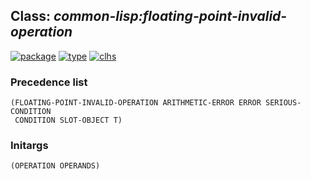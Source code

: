 ## Class: ***common-lisp:floating-point-invalid-operation***
[![package](https://img.shields.io/badge/Package-COMMON--LISP-5f9ea0.svg?style=social&colorA=999999)](../) [![type](https://img.shields.io/badge/Type-Class-5f9ea0.svg?style=social&colorA=999999)](../#class) [![clhs](https://img.shields.io/badge/CLHS-FLOATING--POINT--INVALID--OPERATION-5f9ea0.svg?style=social&colorA=999999)](http://www.lispworks.com/documentation/HyperSpec/Body/e_floati.htm) 
### Precedence list
```
(FLOATING-POINT-INVALID-OPERATION ARITHMETIC-ERROR ERROR SERIOUS-CONDITION
 CONDITION SLOT-OBJECT T)
```
### Initargs
```
(OPERATION OPERANDS)
```
